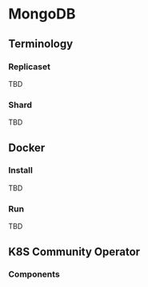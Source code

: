 # MongoDB

## Terminology

### Replicaset

TBD

### Shard

TBD

## Docker

### Install

TBD

### Run

TBD

## K8S Community Operator

### Components

